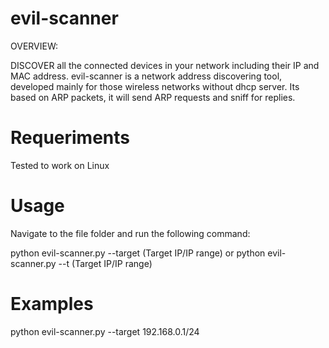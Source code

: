 # evil-scanner

OVERVIEW:

DISCOVER all the connected devices in your network including their IP and MAC address. evil-scanner is a network address discovering tool, developed mainly for those wireless networks without dhcp server. Its based on ARP packets, it will send ARP
requests and sniff for replies.

Requeriments
============
Tested to work on Linux

Usage
=====
Navigate to the file folder and run the following command:

python evil-scanner.py --target (Target IP/IP range)
                             or
python evil-scanner.py --t (Target IP/IP range)

Examples
========
python evil-scanner.py --target 192.168.0.1/24
